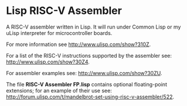 # Lisp RISC-V Assembler
A RISC-V assembler written in Lisp. It will run under Common Lisp or my uLisp interpreter for microcontroller boards.

For more information see http://www.ulisp.com/show?310Z.

For a list of the RISC-V instructions supported by the assembler see: http://www.ulisp.com/show?30Z4.

For assembler examples see: http://www.ulisp.com/show?30ZU.

The file **RISC-V Assembler FP.lisp** contains optional floating-point extensions; for an example of their use see: http://forum.ulisp.com/t/mandelbrot-set-using-risc-v-assembler/522.
